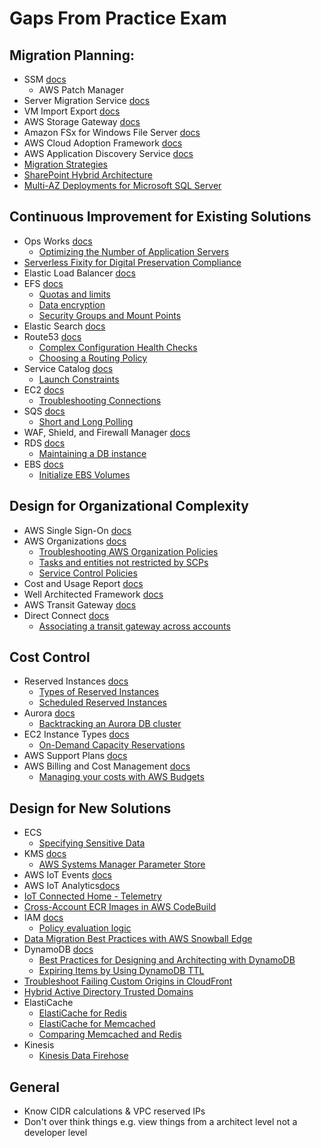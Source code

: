 # Gaps From Practice Exam

## Migration Planning:
* SSM [docs](https://docs.aws.amazon.com/systems-manager/latest/userguide/what-is-systems-manager.html)
    * AWS Patch Manager 
* Server Migration Service [docs](https://docs.aws.amazon.com/server-migration-service/latest/userguide/server-migration.html)
* VM Import Export [docs](https://aws.amazon.com/ec2/vm-import/)
* AWS Storage Gateway [docs](https://aws.amazon.com/storagegateway/faqs/)
* Amazon FSx for Windows File Server [docs](https://aws.amazon.com/fsx/windows/faqs/)
* AWS Cloud Adoption Framework [docs](https://aws.amazon.com/professional-services/CAF/)
* AWS Application Discovery Service [docs](https://aws.amazon.com/application-discovery/faqs/?nc=sn&loc=6)
* [Migration Strategies](https://aws.amazon.com/blogs/enterprise-strategy/6-strategies-for-migrating-applications-to-the-cloud/)
* [SharePoint Hybrid Architecture](https://d1.awsstatic.com/VMwareCloudonAWS/SharePoint-Hybrid_Reference-Architecture.pdf?did=wp_card&trk=wp_card)
* [Multi-AZ Deployments for Microsoft SQL Server](https://docs.aws.amazon.com/AmazonRDS/latest/UserGuide/USER_SQLServerMultiAZ.html)

## Continuous Improvement for Existing Solutions
* Ops Works [docs](https://docs.aws.amazon.com/opsworks/latest/userguide/welcome.html)
    * [Optimizing the Number of Application Servers](https://docs.aws.amazon.com/opsworks/latest/userguide/best-practices-autoscale.html)
* [Serverless Fixity for Digital Preservation Compliance](https://aws.amazon.com/solutions/implementations/serverless-fixity-for-digital-preservation-compliance/)
* Elastic Load Balancer [docs](https://docs.aws.amazon.com/elasticloadbalancing/latest/userguide/how-elastic-load-balancing-works.html)
* EFS [docs](https://docs.aws.amazon.com/efs/latest/ug/whatisefs.html)
    * [Quotas and limits](https://docs.aws.amazon.com/efs/latest/ug/limits.html)
    * [Data encryption](https://docs.aws.amazon.com/efs/latest/ug/encryption.html)
    * [Security Groups and Mount Points](https://docs.aws.amazon.com/efs/latest/ug/network-access.html)
* Elastic Search [docs](https://aws.amazon.com/elasticsearch-service/faqs/?nc=sn&loc=6)
* Route53 [docs](https://docs.aws.amazon.com/Route53/latest/DeveloperGuide/Welcome.html)
    * [Complex Configuration Health Checks](https://docs.aws.amazon.com/Route53/latest/DeveloperGuide/dns-failover-complex-configs.html)
    * [Choosing a Routing Policy](https://docs.aws.amazon.com/Route53/latest/DeveloperGuide/routing-policy.html#routing-policy-latency)
* Service Catalog [docs](https://docs.aws.amazon.com/servicecatalog/latest/adminguide/introduction.html)
    * [Launch Constraints](https://docs.aws.amazon.com/servicecatalog/latest/adminguide/constraints-launch.html)
* EC2 [docs](https://docs.aws.amazon.com/AWSEC2/latest/UserGuide/concepts.html)
    * [Troubleshooting Connections](https://docs.aws.amazon.com/AWSEC2/latest/UserGuide/TroubleshootingInstancesConnecting.html)
* SQS [docs](https://docs.aws.amazon.com/AWSSimpleQueueService/latest/SQSDeveloperGuide/welcome.html)
    * [Short and Long Polling](https://docs.aws.amazon.com/AWSSimpleQueueService/latest/SQSDeveloperGuide/sqs-short-and-long-polling.html)
* WAF, Shield, and Firewall Manager [docs](https://docs.aws.amazon.com/waf/latest/developerguide/what-is-aws-waf.html)
* RDS [docs](https://docs.aws.amazon.com/AmazonRDS/latest/UserGuide/Welcome.html)
    * [Maintaining a DB instance](https://docs.aws.amazon.com/AmazonRDS/latest/UserGuide/USER_UpgradeDBInstance.Maintenance.html)
* EBS [docs](https://docs.aws.amazon.com/AWSEC2/latest/UserGuide/ebs-volumes.html)
    * [Initialize EBS Volumes](https://docs.aws.amazon.com/AWSEC2/latest/UserGuide/ebs-initialize.html)

## Design for Organizational Complexity
* AWS Single Sign-On [docs](https://aws.amazon.com/single-sign-on/faqs/)
* AWS Organizations [docs](https://docs.aws.amazon.com/organizations/latest/userguide/orgs_introduction.html)
    * [Troubleshooting AWS Organization Policies](https://docs.aws.amazon.com/organizations/latest/userguide/org_troubleshoot_policies.html)
    * [Tasks and entities not restricted by SCPs](https://docs.aws.amazon.com/organizations/latest/userguide/orgs_manage_policies_scps.html#not-restricted-by-scp)
    * [Service Control Policies](https://docs.aws.amazon.com/organizations/latest/userguide/orgs_manage_policies_scps.html)
* Cost and Usage Report [docs](https://docs.aws.amazon.com/cur/latest/userguide/what-is-cur.html)
* Well Architected Framework [docs](https://aws.amazon.com/architecture/well-architected/?wa-lens-whitepapers.sort-by=item.additionalFields.sortDate&wa-lens-whitepapers.sort-order=desc)
* AWS Transit Gateway [docs](https://aws.amazon.com/transit-gateway/?whats-new-cards.sort-by=item.additionalFields.postDateTime&whats-new-cards.sort-order=desc)
* Direct Connect [docs](https://docs.aws.amazon.com/directconnect/latest/UserGuide/Welcome.html)
    * [Associating a transit gateway across accounts](https://docs.aws.amazon.com/directconnect/latest/UserGuide/multi-account-associate-tgw.html)

## Cost Control
* Reserved Instances [docs](https://docs.aws.amazon.com/AWSEC2/latest/UserGuide/ec2-reserved-instances.html)
    * [Types of Reserved Instances](https://docs.aws.amazon.com/AWSEC2/latest/UserGuide/ec2-reserved-instances.html)
    * [Scheduled Reserved Instances](https://docs.aws.amazon.com/AWSEC2/latest/UserGuide/ec2-scheduled-instances.html)
* Aurora [docs](https://docs.aws.amazon.com/AmazonRDS/latest/AuroraUserGuide/CHAP_AuroraOverview.html)
    * [Backtracking an Aurora DB cluster](https://docs.aws.amazon.com/AmazonRDS/latest/AuroraUserGuide/AuroraMySQL.Managing.Backtrack.html)
* EC2 Instance Types [docs](https://docs.aws.amazon.com/AWSEC2/latest/UserGuide/Instances.html)
    * [On-Demand Capacity Reservations](https://docs.aws.amazon.com/AWSEC2/latest/UserGuide/ec2-capacity-reservations.html)
* AWS Support Plans [docs](https://aws.amazon.com/premiumsupport/plans/)
* AWS Billing and Cost Management [docs](https://docs.aws.amazon.com/awsaccountbilling/latest/aboutv2/billing-what-is.html)
    * [Managing your costs with AWS Budgets](https://docs.aws.amazon.com/awsaccountbilling/latest/aboutv2/budgets-managing-costs.html)

## Design for New Solutions
* ECS
    * [Specifying Sensitive Data](https://docs.aws.amazon.com/AmazonECS/latest/developerguide/specifying-sensitive-data.html#secrets-logconfig)
* KMS [docs](https://docs.aws.amazon.com/kms/latest/developerguide/overview.html)
    * [AWS Systems Manager Parameter Store](https://docs.aws.amazon.com/kms/latest/developerguide/services-parameter-store.html)
* AWS IoT Events [docs](https://docs.aws.amazon.com/iotevents/latest/developerguide/what-is-iotevents.html)
* AWS IoT Analytics[docs](https://docs.aws.amazon.com/iotevents/latest/developerguide/what-is-iotevents.html)
* [IoT Connected Home - Telemetry](https://d1.awsstatic.com/architecture-diagrams/ArchitectureDiagrams/connected_home_telemetry_ra.pdf?did=wp_card&trk=wp_card)
* [Cross-Account ECR Images in AWS CodeBuild](https://aws.amazon.com/blogs/devops/how-to-use-cross-account-ecr-images-in-aws-codebuild-for-your-build-environment/)
* IAM [docs](https://docs.aws.amazon.com/IAM/latest/UserGuide/introduction.html)
    * [Policy evaluation logic](https://docs.aws.amazon.com/IAM/latest/UserGuide/reference_policies_evaluation-logic.html)
* [Data Migration Best Practices with AWS Snowball Edge](https://aws.amazon.com/blogs/storage/data-migration-best-practices-with-snowball-edge/)
* DynamoDB [docs](https://docs.aws.amazon.com/amazondynamodb/latest/developerguide/Introduction.html)
    * [Best Practices for Designing and Architecting with DynamoDB](https://docs.aws.amazon.com/amazondynamodb/latest/developerguide/best-practices.html)
    * [Expiring Items by Using DynamoDB TTL](https://docs.aws.amazon.com/amazondynamodb/latest/developerguide/TTL.html)
* [Troubleshoot Failing Custom Origins in CloudFront](https://aws.amazon.com/premiumsupport/knowledge-center/custom-origin-cloudfront-fails/)
* [Hybrid Active Directory Trusted Domains](https://d1.awsstatic.com/VMwareCloudonAWS/aws_reference_architecture_hybrid_active_directory_trusted_domains.pdf?did=wp_card&trk=wp_card)
* ElastiCache
    * [ElastiCache for Redis](https://docs.aws.amazon.com/AmazonElastiCache/latest/red-ug/WhatIs.html)
    * [ElastiCache for Memcached](https://docs.aws.amazon.com/AmazonElastiCache/latest/mem-ug/WhatIs.html)
    * [Comparing Memcached and Redis](https://docs.aws.amazon.com/AmazonElastiCache/latest/red-ug/SelectEngine.html)
* Kinesis
    * [Kinesis Data Firehose](https://docs.aws.amazon.com/firehose/latest/dev/what-is-this-service.html)
    
 ## General
 * Know CIDR calculations & VPC reserved IPs
 * Don't over think things e.g. view things from a architect level not a developer level